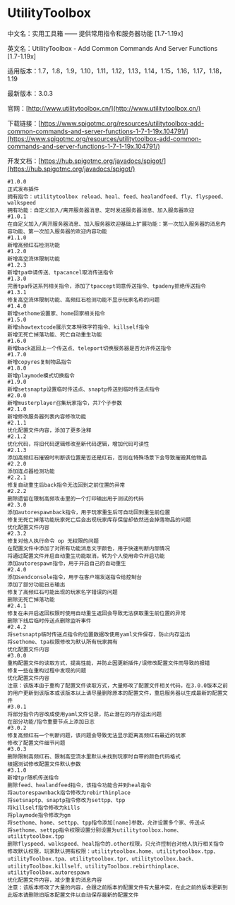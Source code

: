 # UtilityToolbox

中文名：实用工具箱 —— 提供常用指令和服务器功能 [1.7-1.19x]

英文名：UtilityToolbox - Add Common Commands And Server Functions [1.7-1.19x]

适用版本：1.7，1.8，1.9，1.10，1.11，1.12，1.13，1.14，1.15，1.16，1.17，1.18，1.19

最新版本：3.0.3

官网：[http://www.utilitytoolbox.cn/](http://www.utilitytoolbox.cn/)

下载链接：[https://www.spigotmc.org/resources/utilitytoolbox-add-common-commands-and-server-functions-1-7-1-19x.104791/](https://www.spigotmc.org/resources/utilitytoolbox-add-common-commands-and-server-functions-1-7-1-19x.104791/)

开发文档：[https://hub.spigotmc.org/javadocs/spigot/](https://hub.spigotmc.org/javadocs/spigot/)

```
#1.0.0
正式发布插件
拥有指令：utilitytoolbox reload、heal、feed、healandfeed、fly、flyspeed、walkspeed
拥有功能：自定义加入/离开服务器消息、定时发送服务器消息、加入服务器欢迎
#1.0.1
在自定义加入/离开服务器消息、加入服务器欢迎基础上扩展功能：第一次加入服务器的消息内容功能、第一次加入服务器的欢迎内容功能
#1.1.0
新增高频红石检测功能
#1.2.0
新增高空流体限制功能
#1.2.3
新增tpa申请传送、tpacancel取消传送指令
#1.3.0
完善tpa传送系列相关指令，添加了tpaccept同意传送指令、tpadeny拒绝传送指令
#1.3.1
修复高空流体限制功能、高频红石检测功能不显示玩家名称的问题
#1.4.0
新增sethome设置家、home回家相关指令
#1.5.0
新增showtextcode展示文本特殊字符指令、killself指令
新增无死亡掉落功能、死亡自动重生功能
#1.6.0
新增back返回上一个传送点、teleport切换服务器是否允许传送指令
#1.7.0
新增copyres复制物品指令
#1.8.0
新增playmode模式切换指令
#1.9.0
新增setsnaptp设置临时传送点、snaptp传送到临时传送点指令
#2.0.0
新增musterplayer召集玩家指令，共7个子参数
#2.1.0
新增修改服务器列表内容修改功能
#2.1.1
优化配置文件内容，添加了更多注释
#2.1.2
优化代码，将旧代码逻辑修改至新代码逻辑，增加代码可读性
#2.1.3
添加高频红石摧毁时判断该位置是否还是红石，否则在特殊场景下会导致摧毁其他物品
#2.2.0
添加连点器检测功能
#2.2.1
修复自动重生后back指令无法回到之前位置的异常
#2.2.2
删除遗留在限制高频攻击里的一个打印输出用于测试的代码
#2.3.0
添加autorespawnback指令，用于玩家重生后可自动回到重生前位置
修复无死亡掉落功能玩家死亡后会出现玩家库存保留却依然还会掉落物品的问题
优化配置文件内容
#2.3.2
修复对他人执行命令 op 无权限的问题
在配置文件中添加了对所有功能消息文字颜色，用于快速判断内部情况
将通过配置文件开启自动重生功能取消，转为个人使用命令开启功能
添加autorespawn指令，用于开启自己的自动重生
#2.4.0
添加sendconsole指令，用于在客户端发送指令给控制台
添加了部分功能日志输出
修复了高频红石可能出现的玩家名字错误的问题
删除无死亡掉落功能
#2.4.1
修复在未开启返回权限时使用自动重生返回会导致无法获取重生前位置的异常
删除下线后临时传送点删除监听事件
#2.4.2
将setsnaptp临时传送点指令的位置数据改使用yaml文件保存，防止内存溢出
将sethome、tpa权限修改为默认所有玩家拥有
优化配置文件内容
#3.0.0
重构配置文件的读取方式，提高性能，并防止因更新插件/误修改配置文件而导致的报错
修复一些在重构过程中发现的问题
优化配置文件内容
注意：该版本由于重构了配置文件读取方式，大量修改了配置文件相关代码，在3.0.0版本之前的用户更新到该版本或该版本以上请尽量删除原本的配置文件，重启服务器以生成最新的配置文件
#3.0.1
将部分指令内容改成使用yaml文件记录，防止潜在的内存溢出问题
在部分功能/指令重要节点上添加日志
#3.0.2
修复高频红石一个判断问题，该问题会导致无法显示距离高频红石最近的玩家
修改了配置文件细节问题
#3.0.3
删除限制高频红石、限制高空流水里默认未找到玩家时自带的颜色代码格式
根据测试修改配置文件默认参数
#3.1.0
新增tpr随机传送指令
删除feed、healandfeed指令，该指令功能合并到heal指令
将autorespawnback指令修改为rebirthinplace
将setsnaptp、snaptp指令修改为settpp、tpp
将killself指令修改为kills
将playmode指令修改为gm
将sethome、home、settpp、tpp指令添加[name]参数，允许设置多个家、传送点
将sethome、settpp指令权限设置分别设置为utilitytoolbox.home、utilitytoolbox.tpp
删除flyspeed、walkspeed、heal指令的.other权限，只允许控制台对他人执行相关指令
修改默认权限，玩家默认拥有权限：utilitytoolbox.home、utilitytoolbox.tpp、utilityToolbox.tpa、utilitytoolbox.tpr、utilitytoolbox.back、utilityToolbox.killself、utilityToolbox.rebirthinplace、utilityToolbox.autorespawn
优化配置文件内容，减少重复的消息内容
注意：该版本修改了大量的内容，会跟之前版本的配置文件有大量冲突，在此之前的版本更新到此版本请删除旧版本配置文件以自动保存最新的配置文件
```